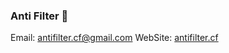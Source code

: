 ### Anti Filter 👋
Email: antifilter.cf@gmail.com
WebSite: <a href="https://antifilter.cf">antifilter.cf</a>
